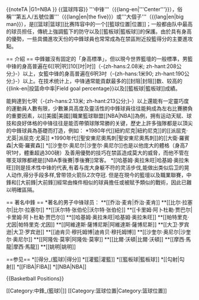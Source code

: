 {{noteTA
|G1=NBA
}}
{{篮球阵容}}
'''中锋'''（{{lang-en|'''Center'''}}），俗稱'''第五人/五號位置'''（{{lang|en|the five}}）或'''大個子'''（{{lang|en|big man}}），是[[篮球|篮球]]比赛阵容中的一个[[籃球位置|位置]]；一般都由队中最高的球员担任，傳統上強調籃下的防守以及[[籃板球|籃板球]]的保護。由於具有身高的優勢，一些具備進攻天份的中鋒球員也常常成為在禁區附近投籃得分的主要進攻點。

== 介紹 ==
中鋒雖沒有固定的「身高標準」，但以現今世界籃壇的一般標準，男籃中锋的身高普遍在6[[呎|呎]]10[[吋|吋]]（-{zh-hans:2.08米; zh-hant:208公分;}-）以上，女籃中锋的身高普遍在6呎3吋（-{zh-hans:1米90; zh-hant:190公分;}-）以上。在技术统计上，中锋通常能貢獻最多的[[封阻|封阻]]数、较高的{{link-en|投篮命中率|Field goal percentage}}以及[[籃板球|籃板球]]成績。

能夠達到七呎（-{zh-hans:2.13米; zh-hant:213公分;}-）以上還能有一定靈巧度的運動員人數有限，少數兼具高度及靈活性的中鋒球員往往能夠成為左右比賽勝負的重要因素，以[[美國|美國]]職業籃球聯盟[[NBA|NBA]]為例，拥有运动天赋、球技和良好体格的中锋往往是能否帶領球隊常勝的关键，歷史上許多強隊都是以頂尖的中鋒球員為基礎而打造，例如：
*1980年代[[紐約尼克|紐約尼克]]的[[派屈克·尤英|派屈克·尤英]]
*1990年代[[聖安東尼奧馬刺|聖安東尼奧馬刺]]的[[大衛·羅賓森|大衛·羅賓森]]
*[[沙奎尔·奥尼尔|沙奎尔·奥尼尔]]也是以他庞大的體格（身高7呎1吋，體重超過300磅）及善用優勢的技巧在禁區造成莫大的威脅，而他不管在哪支球隊都總是[[NBA季後賽|季後賽]]常客。
*[[哈基姆·奥拉朱旺|哈基姆·奥拉朱旺]]则是技术性中锋的代表,有着与庞大身躯不符的灵活步伐,能做出类似后卫的晃人动作,得分手段多样,曾带领火箭队2次夺冠.
但是在現今的籃壇以及職業聯賽，中鋒和[[大前鋒|大前鋒]]經常由條件相似的球員擔任或被賦予類似的戰術，因此已難以明確區隔。

== 著名中鋒 ==
*著名的男子中锋球员：
**[[乔治·麦肯|乔治·麦肯]]
**[[比尔·拉塞尔|比尔·拉塞尔]]
**[[沃尔特·张伯伦|沃尔特·张伯伦]]
**[[卡里姆·阿卜杜勒·贾巴尔|卡里姆·阿卜杜勒·贾巴尔]]
**[[哈基姆·奥拉朱旺|哈基姆·奥拉朱旺]]
**[[帕特里克·尤因|帕特里克·尤因]]
**[[阿維達斯·薩博尼斯|阿維達斯·薩博尼斯]]
**[[大卫·罗宾逊|大卫·罗宾逊]]
**[[迪肯贝·穆托姆博|迪肯贝·穆托姆博]]
**[[沙奎尔·奥尼尔|沙奎尔·奥尼尔]]
**[[阿隆佐·莫寧|阿隆佐·莫寧]]
**[[比爾·沃頓|比爾·沃頓]]
**[[摩西·馬龍|摩西·馬龍]]
**[[姚明|姚明]]

==参见==
*[[得分_(籃球)|得分]]
*[[灌籃|灌籃]]
*[[籃板球|籃板球]]
*[[勾射|勾射]]
*[[FIBA|FIBA]]
*[[NBA|NBA]]

{{Basketball Positions}}

[[Category:中鋒_(籃球)|]]
[[Category:篮球位置|Category:篮球位置]]